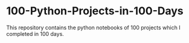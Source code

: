 # 100-Python-Projects-in-100-Days

This repository contains the python notebooks of 100 projects which I completed in 100 days.
